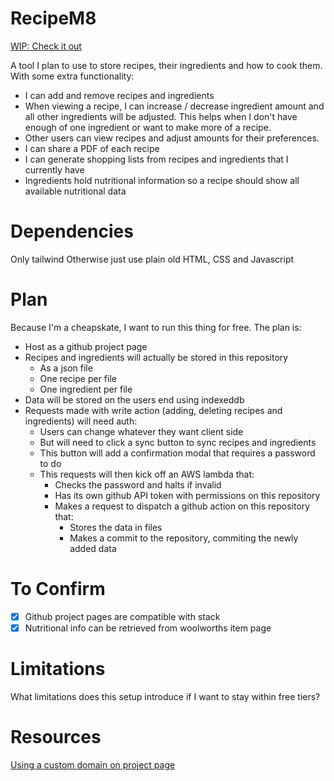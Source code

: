 # RecipeM8

[WIP: Check it out](https://astley92.github.io/recipem8/)

A tool I plan to use to store recipes, their ingredients and how to cook them.
With some extra functionality:
- I can add and remove recipes and ingredients
- When viewing a recipe, I can increase / decrease ingredient amount and all other ingredients
  will be adjusted. This helps when I don't have enough of one ingredient or want to make
  more of a recipe.
- Other users can view recipes and adjust amounts for their preferences.
- I can share a PDF of each recipe
- I can generate shopping lists from recipes and ingredients that I currently have
- Ingredients hold nutritional information so a recipe should show all available nutritional data

# Dependencies

Only tailwind
Otherwise just use plain old HTML, CSS and Javascript

# Plan

Because I'm a cheapskate, I want to run this thing for free. The plan is:
- Host as a github project page
- Recipes and ingredients will actually be stored in this repository
    - As a json file
    - One recipe per file
    - One ingredient per file
- Data will be stored on the users end using indexeddb
- Requests made with write action (adding, deleting recipes and ingredients) will need auth:
    - Users can change whatever they want client side
    - But will need to click a sync button to sync recipes and ingredients
    - This button will add a confirmation modal that requires a password to do
    - This requests will then kick off an AWS lambda that:
        - Checks the password and halts if invalid
        - Has its own github API token with permissions on this repository
        - Makes a request to dispatch a github action on this repository that:
            - Stores the data in files
            - Makes a commit to the repository, commiting the newly added data

# To Confirm

- [x] Github project pages are compatible with stack
- [x] Nutritional info can be retrieved from woolworths item page

# Limitations

What limitations does this setup introduce if I want to stay within free tiers?

# Resources

[Using a custom domain on project page](https://docs.github.com/en/pages/configuring-a-custom-domain-for-your-github-pages-site/about-custom-domains-and-github-pages)
